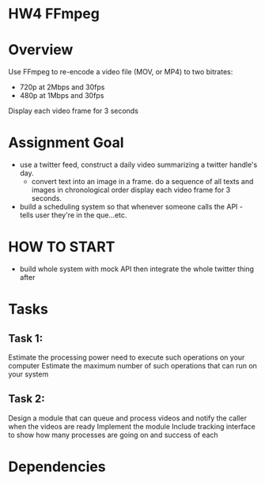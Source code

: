 # HW4 FFmpeg

# Overview
Use FFmpeg to re-encode a video file (MOV, or MP4) to two bitrates:
- 720p at 2Mbps and 30fps
- 480p at 1Mbps and 30fps

Display each video frame for 3 seconds

# Assignment Goal
- use a twitter feed, construct a daily video summarizing a twitter handle's day.
  - convert text into an image in a frame.
  do a sequence of all texts and images in chronological order
  display each video frame for 3 seconds.
- build a scheduling system so that whenever someone calls the API - tells user they're in the que...etc.


# HOW TO START

- build whole system with mock API then integrate the whole twitter thing after


# Tasks
## Task 1:
Estimate the processing power need to execute such operations on your computer
Estimate the maximum number of such operations that can run on your system
## Task 2:
Design a module that can queue and process videos and notify the caller when the videos are ready
Implement the module
Include tracking interface to show how many processes are going on and success of each

# Dependencies

